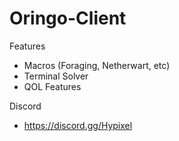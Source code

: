 # Oringo-Client

Features

- Macros (Foraging, Netherwart, etc)
- Terminal Solver
- QOL Features

Discord
+ https://discord.gg/Hypixel
